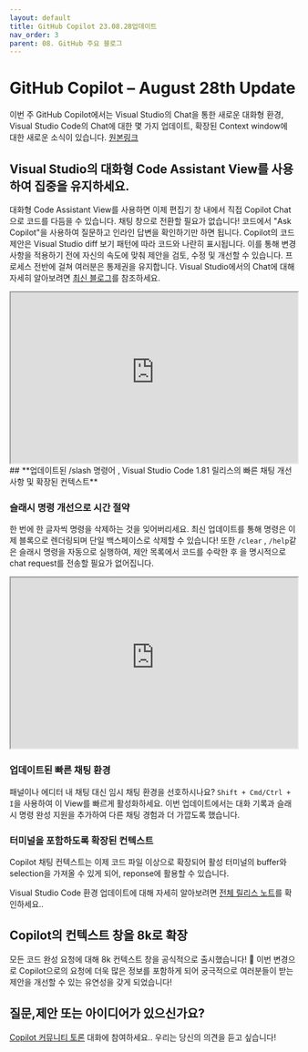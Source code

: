 ```yaml
---
layout: default
title: GitHub Copilot 23.08.28업데이트
nav_order: 3
parent: 08. GitHub 주요 블로그
---
```


# **GitHub Copilot – August 28th Update**

이번 주 GitHub Copilot에서는 Visual Studio의 Chat을 통한 새로운 대화형 환경, Visual Studio Code의 Chat에 대한 몇 가지 업데이트, 확장된 Context window에 대한 새로운 소식이 있습니다. [원본링크](https://github.blog/changelog/2023-08-28-github-copilot-august-28th-update/)

## **Visual Studio의 대화형 Code Assistant View를 사용하여 집중을 유지하세요.**

대화형 Code Assistant View를 사용하면 이제 편집기 창 내에서 직접 Copilot Chat으로 코드를 다듬을 수 있습니다. 채팅 창으로 전환할 필요가 없습니다! 코드에서 "Ask Copilot"을 사용하여 질문하고 인라인 답변을 확인하기만 하면 됩니다. Copilot의 코드 제안은 Visual Studio diff 보기 패턴에 따라 코드와 나란히 표시됩니다. 이를 통해 변경 사항을 적용하기 전에 자신의 속도에 맞춰 제안을 검토, 수정 및 개선할 수 있습니다. 프로세스 전반에 걸쳐 여러분은 통제권을 유지합니다. Visual Studio에서의 Chat에 대해 자세히 알아보려면 [최신 블로그](https://devblogs.microsoft.com/visualstudio/simplified-code-refinement-and-debugging-with-github-copilot-chat/)를 참조하세요.

<iframe source type="video/mp4" src="http://user-images.githubusercontent.com/3174849/263398914-0d4c56c5-007f-4171-a3a5-eaa3d95803c6.mp4?_=1" style="width:100%; height:300px;"></iframe>
## **업데이트된 /slash 명령어 , Visual Studio Code 1.81 릴리스의 빠른 채팅 개선 사항 및 확장된 컨텍스트**

### **슬래시 명령 개선으로 시간 절약**

한 번에 한 글자씩 명령을 삭제하는 것을 잊어버리세요. 최신 업데이트를 통해 명령은 이제 블록으로 렌더링되며 단일 백스페이스로 삭제할 수 있습니다! 또한 `/clear` , `/help`같은 슬래시 명령을 자동으로 실행하여, 제안 목록에서 코드를 수락한 후 을 명시적으로 chat request를 전송할 필요가 없어집니다.

<iframe source type="video/mp4" src="http://user-images.githubusercontent.com/3174849/263398932-b37897e4-8f90-43af-8688-00a4019d682e.mp4?_=2" style="width:100%; height:300px;"> </iframe>

### **업데이트된 빠른 채팅 환경**

패널이나 에디터 내 채팅 대신 임시 채팅 환경을 선호하시나요? `Shift + Cmd/Ctrl + I`을 사용하여 이 View를 빠르게 활성화하세요. 이번 업데이트에서는 대화 기록과 슬래시 명령 완성 지원을 추가하여 다른 채팅 경험과 더 가깝도록 했습니다.

### **터미널을 포함하도록 확장된 컨텍스트**

Copilot 채팅 컨텍스트는 이제 코드 파일 이상으로 확장되어 활성 터미널의 buffer와 selection을 가져올 수 있게 되어, reponse에 활용할 수 있습니다.

Visual Studio Code 환경 업데이트에 대해 자세히 알아보려면 [전체 릴리스 노트](https://code.visualstudio.com/updates/v1_81#_github-copilot)를 확인하세요..

## **Copilot의 컨텍스트 창을 8k로 확장**

모든 코드 완성 요청에 대해 8k 컨텍스트 창을 공식적으로 출시했습니다! 🥳 이번 변경으로 Copilot으로의 요청에 더욱 많은 정보를 포함하게 되어 궁극적으로 여러분들이 받는 제안을 개선할 수 있는 유연성을 갖게 되었습니다!

## **질문,제안 또는 아이디어가 있으신가요?**

[Copilot 커뮤니티 토론](https://github.com/orgs/community/discussions/categories/copilot) 대화에 참여하세요.. 우리는 당신의 의견을 듣고 싶습니다!

